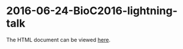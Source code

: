 # 2016-06-24-BioC2016-lightning-talk

The HTML document can be viewed [here](https://htmlpreview.github.io/?https://github.com/PeteHaitch/2016-06-24-BioC2016-lightning-talk/blob/master/bio2016-lightning-talk.html).
